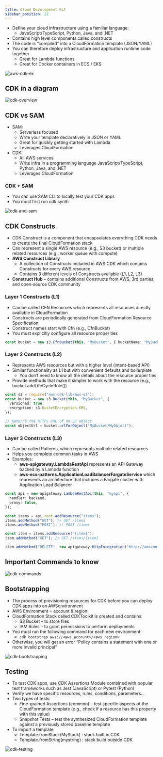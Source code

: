 ```yaml
---
title: Cloud Development Kit
sidebar_position: 22
---
```


- Define your cloud infrastructure using a familiar language:
  - JavaScript/TypeScript, Python, Java, and .NET
- Contains high level components called constructs
- The code is “compiled” into a CloudFormation template (JSON/YAML)
- You can therefore deploy infrastructure and application runtime code together
  - Great for Lambda functions
  - Great for Docker containers in ECS / EKS

![aws-cdk-ex](/img/docs/cloud/aws/aws-cdk-ex.png)

## CDK in a diagram

![cdk-overview](/img/docs/cloud/aws/cdk-overview.png)

## CDK vs SAM

- SAM:
  - Serverless focused
  - Write your template declaratively in JSON or YAML
  - Great for quickly getting started with Lambda
  - Leverages CloudFormation
- CDK:
  - All AWS services
  - Write infra in a programming language JavaScript/TypeScript, Python, Java, and .NET
  - Leverages CloudFormation

### CDK + SAM

- You can use SAM CLI to locally test your CDK apps
- You must first run cdk synth

![cdk-and-sam](/img/docs/cloud/aws/cdk-and-sam.png)

## CDK Constructs

- CDK Construct is a component that encapsulates everything CDK needs to create the final CloudFormation stack
- Can represent a single AWS resource (e.g., S3 bucket) or multiple related resources (e.g., worker queue with compute)
- **AWS Construct Library**
  - A collection of Constructs included in AWS CDK which contains Constructs for every AWS resource
  - Contains 3 different levels of Constructs available (L1, L2, L3)
- **Construct Hub** – contains additional Constructs from AWS, 3rd parties, and open-source CDK community

### Layer 1 Constructs (L1)

- Can be called CFN Resources which represents all resources directly available in CloudFormation
- Constructs are periodically generated from CloudFormation Resource Specification
- Construct names start with Cfn (e.g., CfnBucket)
- You must explicitly configure all resource proper ties

```ts
const bucket = new s3.CfnBucket(this, "MyBucket", { bucketName: "MyBucket" });
```

### Layer 2 Constructs (L2)

- Represents AWS resources but with a higher level (intent-based API)
- Similar functionality as L1 but with convenient defaults and boilerplate
  - You don’t need to know all the details about the resource proper ties
- Provide methods that make it simpler to work with the resource (e.g., bucket.addLifeCycleRule())

```ts
const s3 = require("aws-cdk-lib/aws-s3");
const bucket = new s3.Bucket(this, "MyBucket", {
  versioned: true,
  encryption: s3.BucketEncryption.KMS,
});

// Returns the HTTPS URL of an S3 object
const objectUrl = bucket.urlForObject("MyBucket/MyObject");
```

### Layer 3 Constructs (L3)

- Can be called Patterns, which represents multiple related resources
- Helps you complete common tasks in AWS
- Examples:
  - **aws-apigateway.LambdaRestApi** represents an API Gateway backed by a Lambda function
  - **aws-ecs-patterns.ApplicationLoadBalancerFargateService** which represents an architecture that includes a Fargate cluster with Application Load Balancer

```ts
const api = new apigateway.LambdaRestApi(this, "myapi", {
  handler: backend,
  proxy: false,
});

const items = api.root.addResource("items");
items.addMethod("GET"); // GET /items
items.addMethod("POST"); // POST /items

const item = items.addResource("{item}");
item.addMethod("GET"); // GET /items/{item}

item.addMethod("DELETE", new apigateway.HttpIntegration("http://amazon.com"));
```

## Important Commands to know

![cdk-commands](/img/docs/cloud/aws/cdk-commands.png)

## Bootstrapping

- The process of provisioning resources for CDK before you can deploy CDK apps into an AWSenvironment
- AWS Environment = account & region
- CloudFormation Stack called CDKToolkit is created and contains:
  - S3 Bucket – to store files
  - IAM Roles – to grant permissions to perform deployments
- You must run the following command for each new environment:
  - `cdk bootstrap aws://<aws_account>/<aws_region>`
- Otherwise, you will get an error “Policy contains a statement with one or more invalid principal”

![cdk-bootstrapping](/img/docs/cloud/aws/cdk-bootstrapping.png)

## Testing

- To test CDK apps, use CDK Assertions Module combined with popular test frameworks such as Jest (JavaScript) or Pytest (Python)
- Verify we have specific resources, rules, conditions, parameters…
- Two types of tests:
  - Fine-grained Assertions (common) – test specific aspects of the CloudFormation template (e.g., check if a resource has this property with this value)
  - Snapshot Tests – test the synthesized CloudFormation template against a previously stored baseline template
- To import a template
  - Template.fromStack(MyStack) : stack built in CDK
  - Template.fromString(mystring) : stack build outside CDK

![cdk-testing](/img/docs/cloud/aws/cdk-testing.png)
